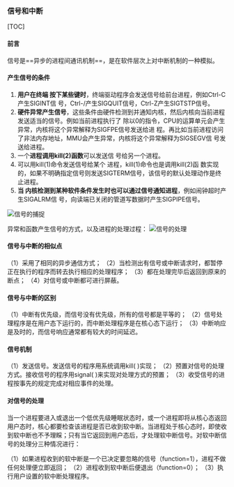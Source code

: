 ### 信号和中断

[TOC]

#### 前言

信号是==异步的进程间通讯机制==，是在软件层次上对中断机制的一种模拟。

#### 产生信号的条件

1. **用户在终端 按下某些键时**，终端驱动程序会发送信号给前台进程，例如Ctrl-C产生SIGINT信 号，Ctrl-/产生SIGQUIT信号，Ctrl-Z产生SIGTSTP信号。
2. **硬件异常产生信号**，这些条件由硬件检测到并通知内核，然后内核向当前进程发送适当的信号。例如当前进程执行了 除以0的指令，CPU的运算单元会产生异常，内核将这个异常解释为SIGFPE信号发送给进 程。再比如当前进程访问了非法内存地址，MMU会产生异常，内核将这个异常解释为SIGSEGV信 号发送给进程。
3. 一个**进程调用kill(2)函数**可以发送信 号给另一个进程。
4. 可以用kill(1)命令发送信号给某个 进程，kill(1)命令也是调用kill(2)函 数实现的，如果不明确指定信号则发送SIGTERM信号，该信号的默认处理动作是终止进程。
5. **当 内核检测到某种软件条件发生时也可以通过信号通知进程**，例如闹钟超时产生SIGALRM信 号，向读端已关闭的管道写数据时产生SIGPIPE信号。

![信号的捕捉](F:\gitHub\zaji\信号signal\pic\信号的捕捉.bmp)

异常和函数产生信号的方式，以及进程的处理过程：
![信号的处理](F:\gitHub\zaji\信号signal\pic\信号的处理.bmp)

#### 信号与中断的相似点

（1）采用了相同的异步通信方式；
（2）当检测出有信号或中断请求时，都暂停正在执行的程序而转去执行相应的处理程序；
（3）都在处理完毕后返回到原来的断点；
（4）对信号或中断都可进行屏蔽。

#### 信号与中断的区别

（1）中断有优先级，而信号没有优先级，所有的信号都是平等的；
（2）信号处理程序是在用户态下运行的，而中断处理程序是在核心态下运行；
（3）中断响应是及时的，而信号响应通常都有较大的时间延迟。

#### 信号机制

（1）发送信号。发送信号的程序用系统调用kill( )实现；
（2）预置对信号的处理方式。接收信号的程序用signal( )来实现对处理方式的预置；
（3）收受信号的进程按事先的规定完成对相应事件的处理。

#### 对信号的处理

当一个进程要进入或退出一个低优先级睡眠状态时，或一个进程即将从核心态返回用户态时，核心都要检查该进程是否已收到软中断。当进程处于核心态时，即使收到软中断也不予理睬；只有当它返回到用户态后，才处理软中断信号。对软中断信号的处理分三种情况进行：

（1）如果进程收到的软中断是一个已决定要忽略的信号（function=1），进程不做任何处理便立即返回；
（2）进程收到软中断后便退出（function=0）；
（3）执行用户设置的软中断处理程序。





